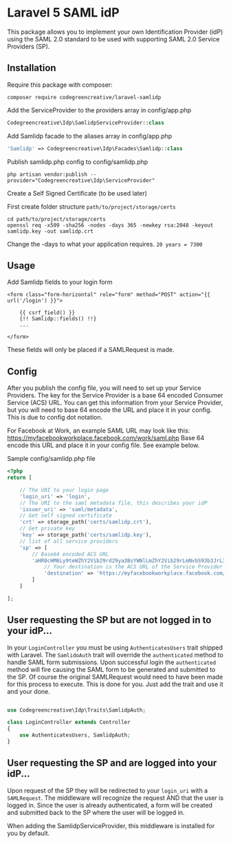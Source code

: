 # Laravel 5 SAML idP

This package allows you to implement your own Identification Provider (idP) using the SAML 2.0 standard to be used with supporting SAML 2.0 Service Providers (SP).

## Installation

Require this package with composer:

```shell
composer require codegreencreative/laravel-samlidp
```

Add the ServiceProvider to the providers array in config/app.php

```php
Codegreencreative\Idp\SamlidpServiceProvider::class
```

Add Samlidp facade to the aliases array in config/app.php

```php
'Samlidp' => Codegreencreative\Idp\Facades\Samlidp::class
```

Publish samlidp.php config to config/samlidp.php

```shell
php artisan vendor:publish --provider="Codegreencreative\Idp\ServiceProvider"
```

Create a Self Signed Certificate (to be used later)

First create folder structure `path/to/project/storage/certs`

```shell
cd path/to/project/storage/certs
openssl req -x509 -sha256 -nodes -days 365 -newkey rsa:2048 -keyout samlidp.key -out samlidp.crt
```

Change the -days to what your application requires. `20 years = 7300`

## Usage

Add Samlidp fields to your login form

```blade
<form class="form-horizontal" role="form" method="POST" action="{{ url('/login') }}">

    {{ csrf_field() }}
    {!! Samlidp::fields() !!}
    ...

</form>
```

These fields will only be placed if a SAMLRequest is made.

## Config

After you publish the config file, you will need to set up your Service Providers. The key for the Service Provider is a base 64 encoded Consumer Service (ACS) URL. You can get this information from your Service Provider, but you will need to base 64 encode the URL and place it in your config. This is due to config dot notation.

For Facebook at Work, an example SAML URL may look like this: https://myfacebookworkplace.facebook.com/work/saml.php Base 64 encode this URL and place it in your config file. See example below.

Sample config/samlidp.php file

```php
<?php
return [

    // The URI to your login page
    'login_uri' => 'login',
    // The URI to the saml metadata file, this describes your idP
    'issuer_uri' => 'saml/metadata',
    // Get self signed certificate
    'crt' => storage_path('certs/samlidp.crt'),
    // Get private key
    'key' => storage_path('certs/samlidp.key'),
    // list of all service providers
    'sp' => [
        // Base64 encoded ACS URL
        'aHR0cHM6Ly9teWZhY2Vib29rd29ya3BsYWNlLmZhY2Vib29rLmNvbS93b3JrL3NhbWwucGhw' => [
            // Your destination is the ACS URL of the Service Provider
            'destination' => 'https://myfacebookworkplace.facebook.com/work/saml.php',
        ]
    ]

];
```

## User requesting the SP but are not logged in to your idP...

In your `LoginController` you must be using `AuthenticatesUsers` trait shipped with Laravel. The `SamlidoAuth` trait will override the `authenticated` method to handle SAML form submissions. Upon successful login the `authenticated` method will fire causing the SAML form to be generated and submitted to the SP. Of course the original SAMLRequest would need to have been made for this process to execute. This is done for you. Just add the trait and use it and your done.

```php

use Codegreencreative\Idp\Traits\SamlidpAuth;

class LoginController extends Controller
{
    use AuthenticatesUsers, SamlidpAuth;
}
```

## User requesting the SP and are logged into your idP...

Upon request of the SP they will be redirected to your `login_uri` with a `SAMLRequest`. The middleware will recognize the request AND that the user is logged in.  Since the user is already authenticated, a form will be created and submitted back to the SP where the user will be logged in.

When adding the SamlidpServiceProvider, this middleware is installed for you by default.
